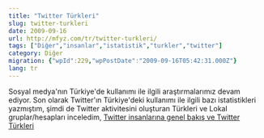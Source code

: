 ```yaml
---
title: "Twitter Türkleri"
slug: twitter-turkleri
date: 2009-09-16
url: http://mfyz.com/tr/twitter-turkleri/
tags: ["Diğer","insanlar","istatistik","turkler","twitter"]
category: Diğer
migration: {"wpId":229,"wpPostDate":"2009-09-16T05:42:31.000Z"}
lang: tr
---
```


Sosyal medya'nın Türkiye'de kullanımı ile ilgili araştırmalarımız devam ediyor. Son olarak Twitter'ın Türkiye'deki kullanımı ile ilgili bazı istatistikleri yazmıştım, şimdi de Twitter aktivitesini oluşturan Türkleri ve Lokal gruplar/hesapları inceledim, [Twitter insanlarına genel bakış ve Twitter Türkleri](https://tr.mfyz.com/twitter-insanlarina-genel-bakis-ve-twitter-turkleri/)